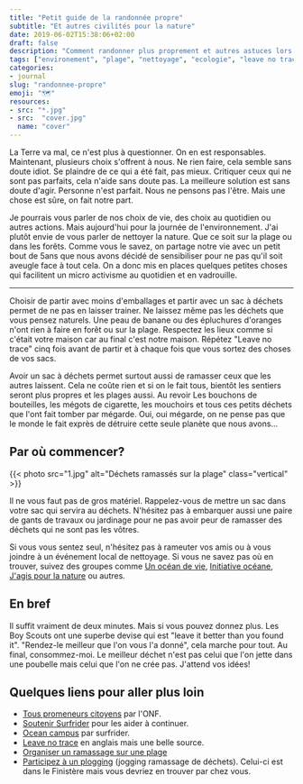 ```yaml
---
title: "Petit guide de la randonnée propre"
subtitle: "Et autres civilités pour la nature"
date: 2019-06-02T15:38:06+02:00
draft: false
description: "Comment randonner plus proprement et autres astuces lors de vos sorties nature."
tags: ["environement", "plage", "nettoyage", "ecologie", "leave no trace", "forêt propre", "journée mondiale de l'environnement", "volontariat", "petits gestes"]
categories:
- journal
slug: "randonnee-propre"
emoji: "🗺"
resources:
- src: "*.jpg"
- src:  "cover.jpg"
  name: "cover"
--- 
```


La Terre va mal, ce n'est plus à questionner. On en est responsables. Maintenant, plusieurs choix s'offrent à nous. Ne rien faire, cela semble sans doute idiot. Se plaindre de ce qui a été fait, pas mieux. Critiquer ceux qui ne sont pas parfaits, cela n'aide sans doute pas. La meilleure solution est sans doute d'agir. Personne n'est parfait. Nous ne pensons pas l'être. Mais une chose est sûre, on fait notre part. 

Je pourrais vous parler de nos choix de vie, des choix au quotidien ou autres actions. Mais aujourd'hui pour la journée de l'environnement. J'ai plutôt envie de vous parler de nettoyer la nature. Que ce soit sur la plage ou dans les forêts. Comme vous le savez, on partage notre vie avec un petit bout de 5ans que nous avons décidé de sensibiliser pour ne pas qu'il soit aveugle face à tout cela. On a donc mis en places quelques petites choses qui facilitent un micro activisme au quotidien et en vadrouille. 

<hr/>

Choisir de partir avec moins d'emballages et partir avec un sac à déchets permet de ne pas en laisser trainer. Ne laissez même pas les déchets que vous pensez naturels. Une peau de banane ou des épluchures d'oranges n'ont rien à faire en forêt ou sur la plage. Respectez les lieux comme si c'était votre maison car au final c'est notre maison. Répétez "Leave no trace" cinq fois avant de partir et à chaque fois que vous sortez des choses de vos sacs. 

Avoir un sac à déchets permet surtout aussi de ramasser ceux que les autres laissent. Cela ne coûte rien et si on le fait tous, bientôt les sentiers seront plus propres et les plages aussi. Au revoir Les bouchons de bouteilles, les mégots de cigarette, les mouchoirs et tous ces petits déchets que l'ont fait tomber par mégarde. Oui, oui mégarde, on ne pense pas que le monde le fait exprès de détruire cette seule planète que nous avons...

## Par où commencer?

{{< photo src="1.jpg" alt="Déchets ramassés sur la plage" class="vertical" >}}

Il ne vous faut pas de gros matériel. Rappelez-vous de mettre un sac dans votre sac qui servira au déchets. N'hésitez pas à embarquer aussi une paire de gants de travaux ou jardinage pour ne pas avoir peur de ramasser des déchets qui ne sont pas les vôtres.

Si vous vous sentez seul, n'hésitez pas à rameuter vos amis ou à vous joindre à un événement local de nettoyage. Si vous ne savez pas où en trouver, suivez des groupes comme [Un océan de vie](http://www.unoceandevie.com/fr/), [Initiative océane](https://www.initiativesoceanes.org), [J'agis pour la nature](https://jagispourlanature.org/facons-dagir/je-ramasse-des-dechets) ou autres. 
 
## En bref

Il suffit vraiment de deux minutes. Mais si vous pouvez donnez plus. Les Boy Scouts ont une superbe devise qui est "leave it better than you found it". "Rendez-le meilleur que l'on vous l'a donné", cela marche pour tout. Au final, consommez-moi. Le meilleur déchet n'est pas celui que l'on jette dans une poubelle mais celui que l'on ne crée pas. J'attend vos idées!

## Quelques liens pour aller plus loin

- [Tous promeneurs citoyens](https://www.onf.fr/onf/forets-et-espaces-naturels/+/30::tous-promeneurs-citoyens.html) par l'ONF.
- [Soutenir Surfrider](https://surfrider.eu/nous-soutenir/) pour les aider à continuer.
- [Ocean campus](https://fr.oceancampus.eu) par surfrider.
- [Leave no trace](https://lnt.org) en anglais mais une belle source.
- [Organiser un ramassage sur une plage](https://www.initiativesoceanes.org/fr/organize)
- [Participez à un plogging](https://www.finistere.fr/Agenda/Plogging-sur-la-plage-de-la-Torche-a-Plomeur) (jogging ramassage de déchets). Celui-ci est dans le Finistère mais vous devriez en trouver par chez vous.

